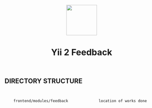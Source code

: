 <p align="center">
    <a href="https://github.com/yiisoft" target="_blank">
        <img src="https://avatars0.githubusercontent.com/u/993323" height="100px">
    </a>
    <h1 align="center">Yii 2 Feedback</h1>
    <br>
</p>

DIRECTORY STRUCTURE
-------------------

```


    frontend/modules/feedback              location of works done


```
